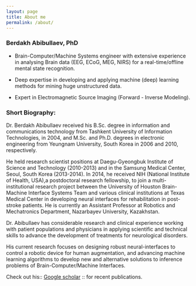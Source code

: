 ```yaml
---
layout: page
title: About me
permalink: /about/
---
```

### Berdakh Abibullaev, PhD

- Brain-Computer/Machine Systems engineer with extensive experience
in analysing Brain data (EEG, ECoG, MEG, NIRS) for a real-time/offline mental state recognition.

- Deep expertise in developing and applying machine (deep) learning methods for mining
huge unstructured data. 

- Expert in Electromagnetic Source Imaging (Forward - Inverse Modeling).


### Short Biography: 

Dr. Berdakh Abibullaev received his B.Sc. degree in information and communications technology from Tashkent University of Information Technologies, in 2004, and M.Sc. and Ph.D. degrees in electronic engineering from Yeungnam University, South Korea in 2006 and 2010, respectively.

He held research scientist positions at Daegu-Gyeongbuk Institute of Science and Technology (2010-2013) and in the Samsung Medical Center, Seoul, South Korea (2013-2014). In 2014, he received NIH (National Institute of Health, USA),a postdoctoral research fellowship, to join a multi-institutional research project between the University of Houston Brain-Machine Interface Systems Team and various clinical institutions at Texas Medical Center in developing neural interfaces for rehabilitation in post-stroke patients. He is currently an Assistant Professor at Robotics and Mechatronics Department, Nazarbayev University, Kazakhstan.

Dr. Abibullaev has considerable research and clinical experience working with patient populations and physicians in applying scientific and technical skills to advance the development of treatments for neurological disorders.  

His current research focuses on designing robust neural-interfaces to control a robotic device for human augmentation, and advancing machine learning algorithms to develop new and alternative solutions to inference problems of Brain-Computer/Machine Interfaces.  


Check out his:: [Google scholar](https://scholar.google.co.kr/citations?hl=en&user=KvECkz0AAAAJ&view_op=list_works&sortby=pubdate) :: for recent publications. 

